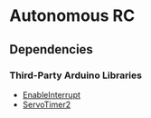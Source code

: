 # Autonomous RC

## Dependencies

### Third-Party Arduino Libraries

- [EnableInterrupt](https://github.com/GreyGnome/EnableInterrupt)
- [ServoTimer2](https://github.com/nabontra/ServoTimer2)